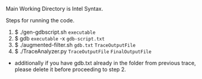 Main Working Directory is Intel Syntax.

Steps for running the code.

1. $ ./gen-gdbscript.sh `executable`
2. $ gdb `executable` -x `gdb-script.txt`
3. $ ./augmented-filter.sh `gdb.txt` `TraceOutputFile`
4. $ ./TraceAnalyzer.py `TraceOutputFile` `FinalOutputFile`

- additionally if you have gdb.txt already in the folder from previous trace, please delete it before proceeding to step 2. 

